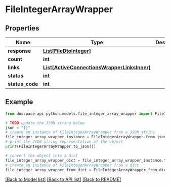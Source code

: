 # FileIntegerArrayWrapper

## Properties

Name | Type | Description | Notes
------------ | ------------- | ------------- | -------------
**response** | [**List[FileDtoInteger]**](FileDtoInteger.md) |  | [optional] 
**count** | **int** |  | [optional] 
**links** | [**List[ActiveConnectionsWrapperLinksInner]**](ActiveConnectionsWrapperLinksInner.md) |  | [optional] 
**status** | **int** |  | [optional] 
**status_code** | **int** |  | [optional] 

## Example

```python
from docspace-api-python.models.file_integer_array_wrapper import FileIntegerArrayWrapper

# TODO update the JSON string below
json = "{}"
# create an instance of FileIntegerArrayWrapper from a JSON string
file_integer_array_wrapper_instance = FileIntegerArrayWrapper.from_json(json)
# print the JSON string representation of the object
print(FileIntegerArrayWrapper.to_json())

# convert the object into a dict
file_integer_array_wrapper_dict = file_integer_array_wrapper_instance.to_dict()
# create an instance of FileIntegerArrayWrapper from a dict
file_integer_array_wrapper_from_dict = FileIntegerArrayWrapper.from_dict(file_integer_array_wrapper_dict)
```
[[Back to Model list]](../README.md#documentation-for-models) [[Back to API list]](../README.md#documentation-for-api-endpoints) [[Back to README]](../README.md)


